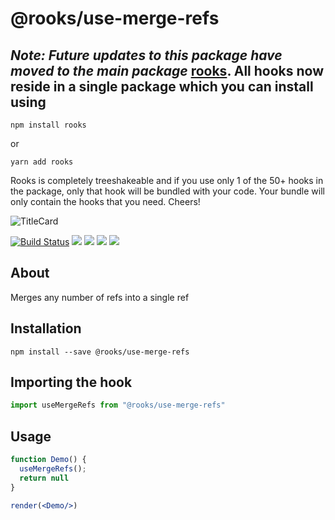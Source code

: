 # @rooks/use-merge-refs

## *Note: Future updates to this package have moved to the main package* [rooks](https://npmjs.com/package/rooks). All hooks now reside in a single package which you can install using

```
npm install rooks
```

or 

```
yarn add rooks
```

Rooks is completely treeshakeable and if you use only 1 of the 50+ hooks in the package, only that hook will be bundled with your code. Your bundle will only contain the hooks that you need. Cheers!

![TitleCard](https://raw.githubusercontent.com/imbhargav5/rooks/HEAD/packages/merge-refs/title-card.svg)

[![Build Status](https://travis-ci.org/imbhargav5/rooks.svg?branch=master)](https://travis-ci.org/imbhargav5/rooks) ![](https://img.shields.io/npm/v/@rooks/use-merge-refs/latest.svg) ![](https://img.shields.io/npm/l/@rooks/use-merge-refs.svg) ![](https://img.shields.io/bundlephobia/min/@rooks/use-merge-refs.svg) ![](https://img.shields.io/david/imbhargav5/rooks.svg?path=packages%2Fmerge-refs)



## About
Merges any number of refs into a single ref


[//]: # (Main)

## Installation

```
npm install --save @rooks/use-merge-refs
```

## Importing the hook

```javascript
import useMergeRefs from "@rooks/use-merge-refs"
```

## Usage

```jsx
function Demo() {
  useMergeRefs();
  return null
}

render(<Demo/>)
```

